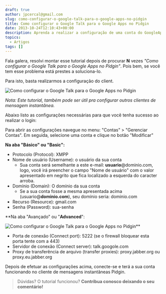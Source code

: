 ```yaml
---
draft: true
author: jpcercal@gmail.com
slug: como-configurar-o-google-talk-para-o-google-apps-no-pidgin
title: Como configurar o Google Talk para o Google Apps no Pidgin
date: 2013-10-24T12:10:43+00:00
description: Aprenda a realizar a configuração de uma conta do GoogleApps para utiliza-la com o GoogleTalk no cliente de mensagens instantâneas multi plataforma Pidgin.
topics:
  - Artigos
tags: []
---
```


Fala galera, resolvi montar esse tutorial depois de procurar **N** vezes _"Como configurar o Google Talk para o Google Apps no Pidgin"_. Pois bem, se você tem esse problema está prestes a soluciona-lo.

Para isto, basta realizarmos a configuração do client.

![Como configurar o Google Talk para o Google Apps no Pidgin](http://sistemas.cekurte.com/wp-content/uploads/2013/10/pidgin-basico-300x294.png "Como configurar o Google Talk para o Google Apps no Pidgin")

_Nota: Este tutorial, também pode ser útil pra configurar outros clientes de mensagem instantânea._

Abaixo listo as configurações necessárias para que você tenha sucesso ao realizar o login:

Para abrir as configurações navegue no menu: "Contas" > "Gerenciar Contas". Em seguida, selecione uma conta e clique no botão "Modificar"

**Na aba "Básico" ou **"Basic"**:**

* Protocolo (Protocol): XMPP
* Nome de usuário (Username): o usuário da sua conta
  * Sua conta será semelhante a este e-mail: **usuario**@dominio.com, logo, você irá preencher o campo "Nome de usuário" com o valor apresentado em negrito que fica localizado a esquerda do caracter arroba.
* Domínio (Domain): O domínio da sua conta
  * Se a sua conta fosse a mesma apresentada acima (usuario@**dominio.com**), seu domínio seria: dominio.com
* Recurso (Resource): gmail.com
* Senha (Password): sua-senha

**Na aba "Avançado" ou "**Advanced**":

![Como configurar o Google Talk para o Google Apps no Pidgin](http://sistemas.cekurte.com/wp-content/uploads/2013/10/pidgin-avancado-300x294.png "Como configurar o Google Talk para o Google Apps no Pidgin")**

* Porta de conexão (Connect port): 5222 (se o firewall bloquear esta porta tente com a 443)
* Servidor de conexão (Connect server): talk.googole.com
* Proxy de transferência de arquivo (transfer proxies): proxy.jabber.org ou proxy.eu.jabber.org

Depois de efetuar as configurações acima, conecte-se e terá a sua conta funcionando no cliente de mensagens instantâneas Pidgin.

> Dúvidas? O tutorial funcionou? **Contribua conosco deixando o seu comentário!**

